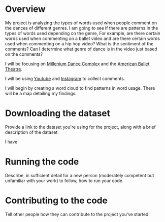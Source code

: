 # Overview

My project is analyzing the types of words used when people comment on the dances of different genres. I am going to see if there are patterns in the types of words used depending on the genre, For example, are there certain words used when commenting on a ballet video and are there certain words used when commenting on a hip hop video? What is the sentiment of the comments? Can I determine what genre of dance is in the video just based on the comments? 

I will be focusing on [Millenium Dance Complex](http://millenniumdancecomplex.com) and the [American Ballet Theatre](http://abt.org). 

I will be using [Youtube](http://youtube.com) and [Instagram](http://instagram.com) to collect comments.

I will begin by creating a word cloud to find patterns in word usage. There will be a map detailing my findings. 

# Downloading the dataset

Provide a link to the dataset you're using for the project, along with a brief description of the dataset.

I have 

# Running the code

Describe, in sufficient detail for a new person (moderately competent but unfamiliar with your work) to follow, how to run your code.

# Contributing to the code

Tell other people how they can contribute to the project you've started.